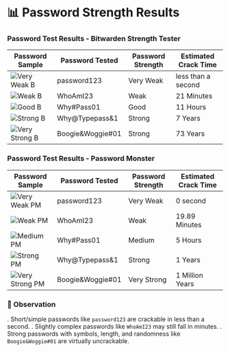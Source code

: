 # 📊 Password Strength Results

### Password Test Results - Bitwarden Strength Tester

| Password Sample | Password Tested | Password Strength | Estimated Crack Time |
| --- | --- | --- | --- |
| ![Very Weak B](https://github.com/user-attachments/assets/44b5ea38-2a93-4e62-b0a4-ec1c552d180c) | password123 | Very Weak| less than a second |
| ![Weak B](https://github.com/user-attachments/assets/6d57e226-9537-44e4-8af4-12c6fdf116c1) | WhoAmI23 | Weak | 21 Minutes |
| ![Good B](https://github.com/user-attachments/assets/88351467-cdfa-4517-a838-d87eca7ef61b) | Why#Pass01 | Good | 11 Hours |
| ![Strong B](https://github.com/user-attachments/assets/fe63a2a4-ef23-47c8-91f3-15255111b3e5) | Why@Typepass&1 | Strong | 7 Years |
| ![Very Strong B](https://github.com/user-attachments/assets/db4ab183-84d3-47fe-bb74-6b28e8674cf3) | Boogie&Woggie#01 | Strong | 73 Years |

### Password Test Results - Password Monster

| Password Sample | Password Tested | Password Strength | Estimated Crack Time |
| --- | --- | --- | --- |
| ![Very Weak PM](https://github.com/user-attachments/assets/ad0c7db7-7f91-44b1-aeb0-ed30bfee6fcb) | password123 | Very Weak| 0 second |
| ![Weak PM ](https://github.com/user-attachments/assets/bcfc5941-c118-4745-88eb-7747a27dac09) | WhoAmI23 | Weak | 19.89 Minutes |
| ![Medium PM](https://github.com/user-attachments/assets/7dd84a7d-010e-4f46-a027-867f576db8e8) | Why#Pass01 | Medium | 5 Hours |
| ![Strong PM](https://github.com/user-attachments/assets/3f3b028e-f8f5-4b5d-8cf2-d0cf01ae3807) | Why@Typepass&1 | Strong | 1 Years |
| ![Very Strong PM](https://github.com/user-attachments/assets/405c338c-aa7b-49b2-81ec-bc1fb99b051b) | Boogie&Woggie#01 |  Very Strong | 1 Million Years |

### 🧠 Observation

. Short/simple passwords like ```password123``` are crackable in less than a second.
. Slightly complex passwords like ``` WhoAmI23 ``` may still fall in minutes.
. Strong passwords with symbols, length, and randomness like ```Boogie&Woggie#01``` are virtually uncrackable.
